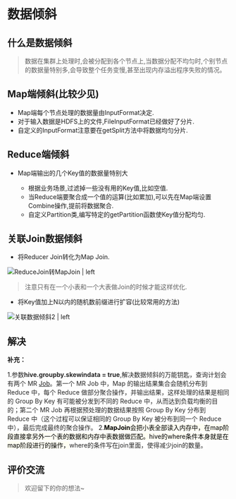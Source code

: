 # 数据倾斜
## 什么是数据倾斜

> 数据在集群上处理时,会被分配到各个节点上,当数据分配不均匀时,个别节点的数据量特别多,会导致整个任务变慢,甚至出现内存溢出程序失败的情况。

## Map端倾斜(比较少见)

* Map端每个节点处理的数据量由InputFormat决定.
* 对于输入数据是HDFS上的文件,FileInputFormat已经做好了分片.
* 自定义的InputFormat注意要在getSplit方法中将数据均匀分片.

##  Reduce端倾斜

* Map端输出的几个Key值的数据量特别大

    * 根据业务场景,过滤掉一些没有用的Key值,比如空值.
    * 当Reduce端要聚合成一个值的运算(比如累加),可以先在Map端设置Combine操作,提前将数据聚合.
    * 自定义Partition类,编写特定的getPartition函数使Key值分配均匀.

## 关联Join数据倾斜

* 将Reducer Join转化为Map Join.



![ReduceJoin转MapJoin | left](https://github.com/jiaoqiyuan/163-bigdate-note/raw/master/%E6%97%A5%E5%BF%97%E8%A7%A3%E6%9E%90%E5%8F%8A%E8%AE%A1%E7%AE%97%EF%BC%9AMR/img/ReduceJoin%E8%BD%ACMapJoin.png "")


> 注意只有在一个小表和一个大表做Join的时候才能这样优化.

* 将Key值加上N以内的随机数前缀进行扩容(比较常用的方法)



![关联数据倾斜2 | left](https://github.com/jiaoqiyuan/163-bigdate-note/raw/master/%E6%97%A5%E5%BF%97%E8%A7%A3%E6%9E%90%E5%8F%8A%E8%AE%A1%E7%AE%97%EF%BC%9AMR/img/Key%E5%80%BC%E5%8A%A0N%E4%BB%A5%E5%86%85%E9%9A%8F%E6%9C%BA%E6%95%B0.png "")


## 解决

__补充：__

1.<span data-type="color" style="color:rgb(38, 38, 38)"><span data-type="background" style="background-color:rgb(255, 255, 255)">参数</span></span><span data-type="color" style="color:rgb(38, 38, 38)"><span data-type="background" style="background-color:rgb(255, 255, 255)"><strong>hive.groupby.skewindata = true</strong></span></span><span data-type="color" style="color:rgb(38, 38, 38)"><span data-type="background" style="background-color:rgb(255, 255, 255)">,解决数据倾斜的万能钥匙，查询计划会有两个 MR </span></span>[Job](http://www.verydemo.com/demo_c152_i9269.html)<span data-type="color" style="color:rgb(38, 38, 38)"><span data-type="background" style="background-color:rgb(255, 255, 255)">。第一个 MR Job 中，Map 的输出结果集合会随机分布到 Reduce 中，每个 Reduce 做部分聚合操作，并输出结果，这样处理的结果是相同的 Group By Key 有可能被分发到不同的 Reduce 中，从而达到负载均衡的目的；第二个 MR Job 再根据预处理的数据结果按照 Group By Key 分布到 Reduce 中（这个过程可以保证相同的 Group By Key 被分布到同一个 Reduce 中），最后完成最终的聚合操作。</span></span>
2.<span data-type="color" style="color:rgb(0, 0, 0)"><span data-type="background" style="background-color:rgb(254, 254, 242)"><strong>MapJoin</strong></span></span><span data-type="color" style="color:rgb(0, 0, 0)"><span data-type="background" style="background-color:rgb(254, 254, 242)">会把小表全部读入内存中，在map阶段直接拿另外一个表的数据和内存中表数据做匹配。hive的where条件本身就是在map阶段进行的操作，</span></span><span data-type="color" style="color:rgb(38, 38, 38)"><span data-type="background" style="background-color:rgb(255, 255, 255)">where的条件写在join里面，使得减少join的数量。</span></span>

## 评价交流

> 欢迎留下的你的想法~

<Valine></Valine>

